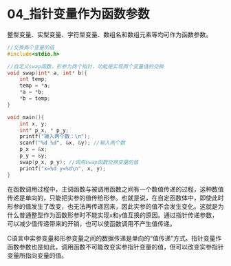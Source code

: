 # 04_指针变量作为函数参数

整型变量、实型变量、字符型变量、数组名和数组元素等均可作为函数参数。

```c
//交换两个变量的值
#include<stdio.h>

//自定义swap函数，形参为两个指针，功能是实现两个变量值的交换
void swap(int* a, int* b){
	int temp;
	temp = *a;
	*a = *b;
	*b = temp;
}

void main(){
	int x, y;
	int* p_x, * p_y;
	printf("输入两个数：\n");
	scanf("%d %d", &x, &y); //输入两个数
	p_x = &x;
	p_y = &y;
	swap(p_x, p_y); //调用swap函数交换变量的值
	printf("x=%d y=%d\n", x, y);
}
```

在函数调用过程中，主调函数与被调用函数之间有一个数值传递的过程，这种数值传递是单向的，只能把实参的值传给形参。也就是说，在自定函数体中，即使此时形参的值发生了改变，也无法再传递回来，因此实参的值不会发生变化。这就是为什么普通整型作为函数形参时不能实现`x`和`y`值互换的原因。通过指针传递参数，可以减少值传递带来的开销，也可以使函数调用不产生值传递。

C语言中实参变量和形参变量之间的数据传递是单向的“值传递”方式。指针变量作函数参数也是如此，调用函数不可能改变实参指针变量的值，但可以改变实参指针变量所指向变量的值。